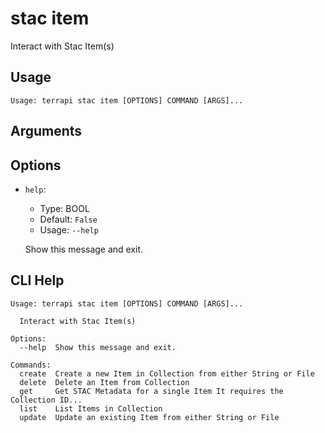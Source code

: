 
# stac item

Interact with Stac Item(s)

## Usage

```
Usage: terrapi stac item [OPTIONS] COMMAND [ARGS]...
```

## Arguments


## Options

* `help`:
    * Type: BOOL
    * Default: `False`
    * Usage: `--help`

    Show this message and exit.



## CLI Help

```
Usage: terrapi stac item [OPTIONS] COMMAND [ARGS]...

  Interact with Stac Item(s)

Options:
  --help  Show this message and exit.

Commands:
  create  Create a new Item in Collection from either String or File
  delete  Delete an Item from Collection
  get     Get STAC Metadata for a single Item It requires the Collection ID...
  list    List Items in Collection
  update  Update an existing Item from either String or File
```

